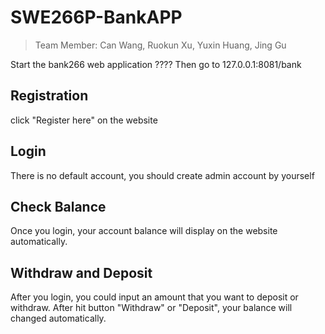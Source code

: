 # SWE266P-BankAPP
> Team Member: Can Wang, Ruokun Xu, Yuxin Huang, Jing Gu

Start the bank266 web application
????
Then go to 127.0.0.1:8081/bank

Registration
-----
click "Register here" on the website

Login
----
There is no default account, you should create admin account by yourself

Check Balance
----
Once you login, your account balance will display on the website automatically.

Withdraw and Deposit
----
After you login, you could input an amount that you want to deposit or withdraw.
After hit button "Withdraw" or "Deposit", your balance will changed automatically.
